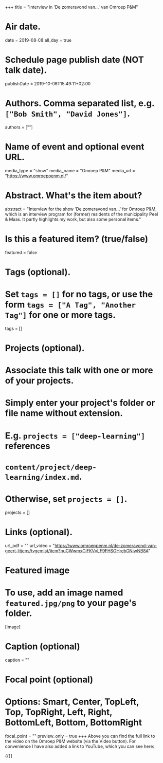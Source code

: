 +++
title = "Interview in 'De zomeravond van...' van Omroep P&M"

# Air date.
date = 2019-08-08
all_day = true

# Schedule page publish date (NOT talk date).
publishDate = 2019-10-06T15:49:11+02:00

# Authors. Comma separated list, e.g. `["Bob Smith", "David Jones"]`.
authors = [""]

# Name of event and optional event URL.
media_type = "show"
media_name = "Omroep P&M"
media_url = "https://www.omroeppenm.nl/"

# Abstract. What's the item about?
abstract = "Interview for the show 'De zomeravond van...' for Omroep P&M, which is an interview program for (former) residents of the municipality Peel & Maas. It partly highlights my work, but also some personal items."

# Is this a featured item? (true/false)
featured = false

# Tags (optional).
#   Set `tags = []` for no tags, or use the form `tags = ["A Tag", "Another Tag"]` for one or more tags.
tags = []

# Projects (optional).
#   Associate this talk with one or more of your projects.
#   Simply enter your project's folder or file name without extension.
#   E.g. `projects = ["deep-learning"]` references 
#   `content/project/deep-learning/index.md`.
#   Otherwise, set `projects = []`.
projects = []

# Links (optional).
url_pdf = ""
url_video = "https://www.omroeppenm.nl/de-zomeravond-van-geert-litjens/tvgemist/item?nuCWwmxCiFKVvLF9FHSGHrebGNiwNB8A"

# Featured image
# To use, add an image named `featured.jpg/png` to your page's folder. 
[image]
  # Caption (optional)
  caption = ""

  # Focal point (optional)
  # Options: Smart, Center, TopLeft, Top, TopRight, Left, Right, BottomLeft, Bottom, BottomRight
  focal_point = ""
  preview_only = true
+++
Above you can find the full link to the video on the Omroep P&M website (via the Video button). For convenience I have also added a link to YouTube, which you can see here:

{{<youtube seXpZq9v1EU>}}